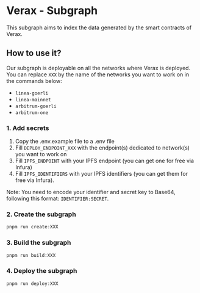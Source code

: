 # Verax - Subgraph

This subgraph aims to index the data generated by the smart contracts of Verax.

## How to use it?

Our subgraph is deployable on all the networks where Verax is deployed.  
You can replace `XXX` by the name of the networks you want to work on in the commands below:

- `linea-goerli`
- `linea-mainnet`
- `arbitrum-goerli`
- `arbitrum-one`

### 1. Add secrets

1. Copy the .env.example file to a .env file
2. Fill `DEPLOY_ENDPOINT_XXX` with the endpoint(s) dedicated to network(s) you want to work on
3. Fill `IPFS_ENDPOINT` with your IPFS endpoint (you can get one for free via Infura)
4. Fill `IPFS_IDENTIFIERS` with your IPFS identifiers (you can get them for free via Infura).

Note: You need to encode your identifier and secret key to Base64, following this format: `IDENTIFIER:SECRET`.

### 2. Create the subgraph

```bash
pnpm run create:XXX
```

### 3. Build the subgraph

```bash
pnpm run build:XXX
```

### 4. Deploy the subgraph

```bash
pnpm run deploy:XXX
```
